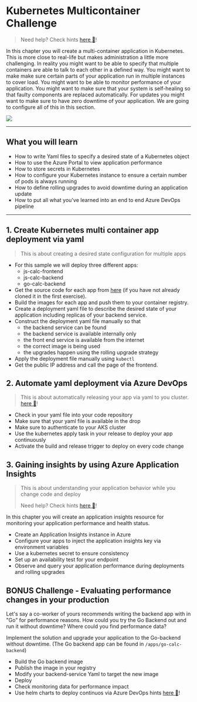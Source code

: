 # Kubernetes Multicontainer Challenge

> Need help? Check hints [here :blue_book:](hints/k8sMulti.md)!

In this chapter you will create a multi-container application in Kubernetes. This is more close to real-life but makes administration a little more challenging. In reality you might want to be able to specify that multiple containers are able to talk to each other in a defined way. You might want to make make sure certain parts of your application run in multiple instances to cover load. You might want to be able to monitor performance of your application. You might want to make sure that your system is self-healing so that faulty components are replaced automatically. For updates you might want to make sure to have zero downtime of your application. We are going to configure all of this in this section.

![](/img/challenge3.png)

---

## What you will learn

- How to write Yaml files to specify a desired state of a Kubernetes object
- How to use the Azure Portal to view application performance
- How to store secrets in Kubernetes
- How to configure your Kubernetes instance to ensure a certain number of pods is always running
- How to define rolling upgrades to avoid downtime during an application update
- How to put all what you've learned into an end to end Azure DevOps pipeline

---

## 1. Create Kubernetes multi container app deployment via yaml

> This is about creating a desired state configuration for multiple apps

- For this sample we will deploy three different apps:
  - js-calc-frontend
  - js-calc-backend
  - go-calc-backend
- Get the source code for each app from [here](https://github.com/denniszielke/phoenix/tree/master/apps) (if you have not already cloned it in the first exercise).
- Build the images for each app and push them to your container registry.
- Create a deployment yaml file to describe the desired state of your application including replicas of your backend service.
- Construct the deployment yaml file manually so that
  - the backend service can be found
  - the backend service is available internally only
  - the front end service is available from the internet
  - the correct image is being used
  - the upgrades happen using the rolling upgrade strategy
- Apply the deployment file manually using `kubectl`
- Get the public IP address and call the page of the frontend.

## 2. Automate yaml deployment via Azure DevOps

> This is about automatically releasing your app via yaml to you cluster. [here :blue_book:](hints/azuredevops_yaml_kubernetes.md)!

- Check in your yaml file into your code repository
- Make sure that your yaml file is available in the drop
- Make sure to authenticate to your AKS cluster
- Use the kubernetes apply task in your release to deploy your app continuously
- Activate the build and release trigger to deploy on every code change

## 3. Gaining insights by using Azure Application Insights

> This is about understanding your application behavior while you change code and deploy
>
> Need help? Check hints [here :blue_book:](hints/applicationinsights.md)!

In this chapter you will create an application insights resource for monitoring your application performance and health status.

- Create an Application Insights instance in Azure
- Configure your apps to inject the application insights key via environment variables
- Use a kubernetes secret to ensure consistency
- Set up an availability test for your endpoint
- Observe and query your application performance during deployments and rolling upgrades

## BONUS Challenge - Evaluating performance changes in your production

Let's say a co-worker of yours recommends writing the backend app with in "Go" for performance reasons. How could you try the Go Backend out and run it without downtime? Where could you find performance data?

Implement the solution and upgrade your application to the Go-backend without downtime. (The Go backend app can be found in `/apps/go-calc-backend`)

- Build the Go backend image
- Publish the image in your registry
- Modify your backend-service Yaml to target the new image
- Deploy
- Check monitoring data for performance impact
- Use helm charts to deploy continuos via Azure DevOps hints [here :blue_book:](hints/TeamServicesHelmK8s.md)!
